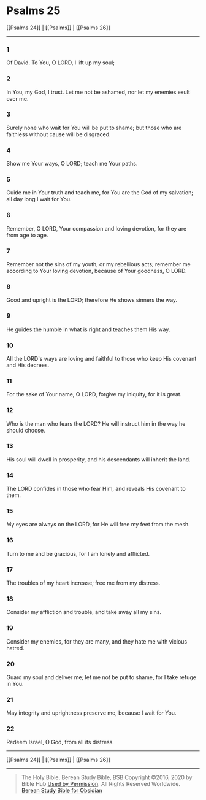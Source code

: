 # Psalms 25

[[Psalms 24]] | [[Psalms]] | [[Psalms 26]]

---

### 1
Of David. To You, O LORD, I lift up my soul;

### 2
In You, my God, I trust. Let me not be ashamed, nor let my enemies exult over me.

### 3
Surely none who wait for You will be put to shame; but those who are faithless without cause will be disgraced.

### 4
Show me Your ways, O LORD; teach me Your paths.

### 5
Guide me in Your truth and teach me, for You are the God of my salvation; all day long I wait for You.

### 6
Remember, O LORD, Your compassion and loving devotion, for they are from age to age.

### 7
Remember not the sins of my youth, or my rebellious acts; remember me according to Your loving devotion, because of Your goodness, O LORD.

### 8
Good and upright is the LORD; therefore He shows sinners the way.

### 9
He guides the humble in what is right and teaches them His way.

### 10
All the LORD's ways are loving and faithful to those who keep His covenant and His decrees.

### 11
For the sake of Your name, O LORD, forgive my iniquity, for it is great.

### 12
Who is the man who fears the LORD? He will instruct him in the way he should choose.

### 13
His soul will dwell in prosperity, and his descendants will inherit the land.

### 14
The LORD confides in those who fear Him, and reveals His covenant to them.

### 15
My eyes are always on the LORD, for He will free my feet from the mesh.

### 16
Turn to me and be gracious, for I am lonely and afflicted.

### 17
The troubles of my heart increase; free me from my distress.

### 18
Consider my affliction and trouble, and take away all my sins.

### 19
Consider my enemies, for they are many, and they hate me with vicious hatred.

### 20
Guard my soul and deliver me; let me not be put to shame, for I take refuge in You.

### 21
May integrity and uprightness preserve me, because I wait for You.

### 22
Redeem Israel, O God, from all its distress.

---

[[Psalms 24]] | [[Psalms]] | [[Psalms 26]]

---

> The Holy Bible, Berean Study Bible, BSB
> Copyright &copy;2016, 2020 by Bible Hub
> [Used by Permission](https://berean.bible/terms.htm). All Rights Reserved Worldwide.
> [Berean Study Bible for Obsidian](https://github.com/gapmiss/berean-study-bible-for-obsidian)</small>

